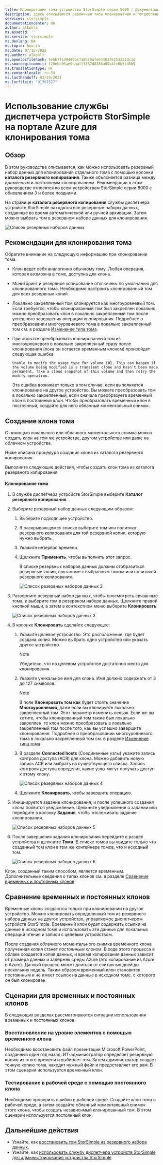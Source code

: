 ```yaml
---
title: Клонирование тома устройства StorSimple серии 8000 | Документация Майкрософт
description: Здесь описываются различные типы клонирования и потребления, а также объясняется, как использовать резервный набор данных для клонирования отдельного тома на устройстве StorSimple серии 8000.
services: storsimple
documentationcenter: NA
author: alkohli
ms.assetid: ''
ms.service: storsimple
ms.devlang: NA
ms.topic: how-to
ms.date: 07/15/2020
ms.author: alkohli
ms.openlocfilehash: 5ebb7f1d9440bc7a8b75afe64403762532213c1d
ms.sourcegitcommit: f28ebb95ae9aaaff3f87d8388a09b41e0b3445b5
ms.translationtype: HT
ms.contentlocale: ru-RU
ms.lasthandoff: 03/29/2021
ms.locfileid: "91767577"
---
```

# <a name="use-the-storsimple-device-manager-service-in-azure-portal-to-clone-a-volume"></a>Использование службы диспетчера устройств StorSimple на портале Azure для клонирования тома

## <a name="overview"></a>Обзор

В этом руководстве описывается, как можно использовать резервный набор данных для клонирования отдельного тома с помощью колонки **каталога резервного копирования**. Также объясняется разница между *временным* и *постоянным* клонированием. Рекомендации в этом руководстве относятся ко всем устройствам StorSimple серии 8000 с обновлением 3 и более поздними.

На странице **каталога резервного копирования** службы диспетчера устройств StorSimple находятся все резервные наборы данных, созданные во время автоматической или ручной архивации. Затем можно выбрать том в резервном наборе данных для клонирования.

 ![Список резервных наборов данных](./media/storsimple-8000-clone-volume-u2/bucatalog.png)

## <a name="considerations-for-cloning-a-volume"></a>Рекомендации для клонирования тома

Обратите внимание на следующую информацию при клонировании тома.

- Клон ведет себя аналогично обычному тому. Любая операция, которая возможна в томе, доступна для клона.

- Мониторинг и резервное копирование отключены по умолчанию для клонированного тома. Необходимо настроить клонированный том для всех резервных копий.

- Локально закрепленный том клонируется как многоуровневый том. Если требуется, чтобы клонированный том был закреплен локально, можно преобразовать клон в локально закрепленный том после успешного завершения операции клонирования. Подробнее о преобразовании многоуровневого тома в локально закрепленный том см. в разделе [Изменение типа тома](storsimple-8000-manage-volumes-u2.md#change-the-volume-type).

- При попытке преобразовать клонированный том из многоуровневого в локально закрепленный сразу после клонирования (пока он остается временным клоном) произойдет следующая ошибка:

    `Unable to modify the usage type for volume {0}. This can happen if the volume being modified is a transient clone and hasn’t been made permanent. Take a cloud snapshot of this volume and then retry the modify operation.`

    Эта ошибка возникает только в том случае, если выполняется клонирование на другое устройство. Вы можете преобразовать том в локально закрепленный, если сначала преобразуете временный клон в постоянный клон. Чтобы преобразовать временный клон в постоянный, создайте для него облачный моментальный снимок.

## <a name="create-a-clone-of-a-volume"></a>Создание клона тома

С помощью локального или облачного моментального снимка можно создать клон на том же устройстве, другом устройстве или даже на облачном устройстве.

Ниже описана процедура создания клона из каталога резервного копирования.  

Выполните следующие действия, чтобы создать клон тома из каталога резервного копирования.

#### <a name="to-clone-a-volume"></a>Клонирование тома

1. В службе диспетчера устройств StorSimple выберите **Каталог резервного копирования**.

2. Выберите резервный набор данных следующим образом:
   
   1. Выберите подходящее устройство.
   2. В раскрывающемся списке выберите том или политику резервного копирования для той резервной копии, которую нужно выбрать.
   3. Укажите интервал времени.
   4. Щелкните **Применить**, чтобы выполнить этот запрос.

      В списке резервных наборов данных должны отобразиться резервные копии, связанные с выбранным томом или политикой резервного копирования.
   
      ![Список резервных наборов данных 2](./media/storsimple-8000-clone-volume-u2/bucatalog.png)
     
3. Разверните резервный набор данных, чтобы просмотреть связанные тома, и выберите том в резервном наборе данных. Щелкните правой кнопкой мыши, а затем в контекстном меню выберите **Клонировать**.

   ![Список резервных наборов данных 3](./media/storsimple-8000-clone-volume-u2/clonevol3b.png) 

3. В колонке **Клонировать** сделайте следующее:
   
   1. Укажите целевое устройство. Это расположение, где будет создана копия. Можно выбрать одно устройство или указать другое устройство.

      > [!NOTE]
      > Убедитесь, что на целевом устройстве достаточно места для клонирования.
       
   2. Укажите уникальное имя для клона. Имя должно содержать от 3 до 127 символов.
      
       > [!NOTE]
       > В поле **Клонировать том как** будет стоять значение **Многоуровневый**, даже если вы клонируете локально закрепленный том. Этот параметр изменить нельзя. Если же вы хотите, чтобы клонированный том также был локально закреплен, то клон можно преобразовать в локально закрепленный том после того, как вы успешно завершите клонирование. Подробнее о преобразовании многоуровневого тома в локально закрепленный том см. в разделе [Изменение типа тома](storsimple-8000-manage-volumes-u2.md#change-the-volume-type).
          
   3. В разделе **Connected hosts** (Соединенные узлы) укажите запись контроля доступа (ACR) для клона. Можно добавить новую запись ACR или выбрать из существующего списка. Запись контроля доступа определит, какие узлы могут получать доступ к этому клону.
      
       ![Список резервных наборов данных 4](./media/storsimple-8000-clone-volume-u2/clonevol3a.png) 

   4. Щелкните **Клонировать**, чтобы завершить операцию.

4. Инициируется задание клонирования, и после успешного создания клона появится уведомление. Щелкните уведомление о задании или перейдите в колонку **Задания**, чтобы отслеживать задание клонирования.

    ![Список резервных наборов данных 5](./media/storsimple-8000-clone-volume-u2/clonevol5.png)

7. После завершения задания клонирования перейдите в раздел устройства и щелкните **Тома**. В списке томов вы увидите только что созданный том клон в том же контейнере томов, что и исходный том.

    ![Список резервных наборов данных 6](./media/storsimple-8000-clone-volume-u2/clonevol6.png)

Клон, созданный таким способом, является временным. Дополнительные сведения о типах клонов см. в разделе [Сравнение временных и постоянных клонов](#transient-vs-permanent-clones).


## <a name="transient-vs-permanent-clones"></a>Сравнение временных и постоянных клонов
Временные клоны создаются только при клонировании на другое устройство. Можно клонировать определенный том из резервного набора данных на другое устройство, управляемое диспетчером устройств StorSimple. Временный клон будет содержать ссылки на данные в исходном томе и использовать эти данные для локальных операций чтения и записи с целевым устройством.

После создания облачного моментального снимка временного клона полученная копия станет *постоянным* клоном. В ходе этого процесса в облаке создается копия данных, и время копирования данных зависит от размера данных и задержек среды Azure (это копирование из Azure в Azure). Данный процесс может длиться от считанных дней до нескольких недель. Таким образом временный клон становится постоянным и не имеет ссылок на данные в исходном томе, с которого он был клонирован.

## <a name="scenarios-for-transient-and-permanent-clones"></a>Сценарии для временных и постоянных клонов
В следующих разделах рассматриваются ситуации использования временных и постоянных клонов.

### <a name="item-level-recovery-with-a-transient-clone"></a>Восстановление на уровне элементов с помощью временного клона
Необходимо восстановить файл презентации Microsoft PowerPoint, созданный один год назад. ИТ-администратор определяет резервную копию из этого времени и выбирает том. Затем администратор создает точную копию тома, находит нужный файл и предоставляет его вам. В этом сценарии используется временный клон.

### <a name="testing-in-the-production-environment-with-a-permanent-clone"></a>Тестирование в рабочей среде с помощью постоянного клона
Необходимо проверить ошибки в рабочей среде. Создайте клон тома в рабочей среде, а затем создайте облачный моментальный снимок этого клона, чтобы создать независимый клонированный том. В этом сценарии используется постоянный клон.

## <a name="next-steps"></a>Дальнейшие действия
* Узнайте, как [восстановить том StorSimple из резервного набора данных](storsimple-8000-restore-from-backup-set-u2.md).
* Узнайте, как [использовать службу диспетчера устройств StorSimple для администрирования устройства StorSimple](storsimple-8000-manager-service-administration.md).


